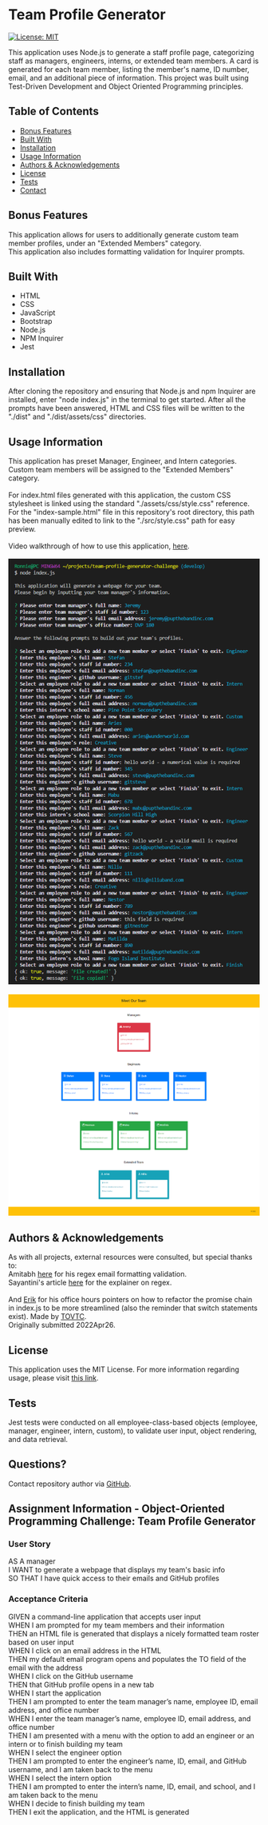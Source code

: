 
  # Team Profile Generator
  [![License: MIT](https://img.shields.io/badge/License-MIT-yellow.svg)](https://opensource.org/licenses/MIT)</br>
    
  This application uses Node.js to generate a staff profile page, categorizing staff as managers, engineers, interns, or extended team members. A card is generated for each team member, listing the member's name, ID number, email, and an additional piece of information. This project was built using Test-Driven Development and Object Oriented Programming principles.
  
  ## Table of Contents
  * [Bonus Features](#features)
  * [Built With](#built)
  * [Installation](#installation)
  * [Usage Information](#usage)
  * [Authors & Acknowledgements](#credits)
  * [License](#license)
  * [Tests](#tests)
  * [Contact](#questions)
  
  ## Bonus Features<a name="features"></a>
  This application allows for users to additionally generate custom team member profiles, under an "Extended Members" category.</br>
  This application also includes formatting validation for Inquirer prompts.

  ## Built With<a name="built"></a>
  * HTML
  * CSS
  * JavaScript
  * Bootstrap
  * Node.js
  * NPM Inquirer
  * Jest
    
  ## Installation <a name="installation"></a>
  After cloning the repository and ensuring that Node.js and npm Inquirer are installed, enter "node index.js" in the terminal to get started. After all the prompts have been answered, HTML and CSS files will be written to the "./dist" and "./dist/assets/css" directories.
  
  ## Usage Information<a name="usage"></a>
  This application has preset Manager, Engineer, and Intern categories. Custom team members will be assigned to the "Extended Members" category.</br></br>
  For index.html files generated with this application, the custom CSS stylesheet is linked using the standard "./assets/css/style.css" reference. For the "index-sample.html" file in this repository's root directory, this path has been manually edited to link to the "./src/style.css" path for easy preview.</br></br>
  Video walkthrough of how to use this application, [here](https://drive.google.com/drive/folders/1JYhoou6Zia4QPHW4leLDnAACOLoFw9SU?usp=sharing).</br>
  </br>![Team Profile Generator](./team-generator-cli.png "Team Profile Generator")</br>
  </br>![Team Profile Generator](./team-generator-page.png "Team Profile Generator")</br>
    
  ## Authors & Acknowledgements<a name="credits"></a>
  As with all projects, external resources were consulted, but special thanks to:</br>
  Amitabh [here](https://gist.github.com/Amitabh-K/ae073eea3d5207efaddffde19b1618e8) for his regex email formatting validation.</br>
  Sayantini's article [here](https://www.edureka.co/blog/javascript-regex/) for the explainer on regex.</br></br>
  And [Erik](https://github.com/CodingErik) for his office hours pointers on how to refactor the promise chain in index.js to be more streamlined (also the reminder that switch statements exist).
  Made by [TOVTC](https://github.com/TOVTC).</br>
  Originally submitted 2022Apr26.
  
  ## License<a name="license"></a>
  This application uses the MIT License. For more information regarding usage, please visit [this link](https://opensource.org/licenses/MIT).
  
  ## Tests<a name="tests"></a>
  Jest tests were conducted on all employee-class-based objects (employee, manager, engineer, intern, custom), to validate user input, object rendering, and data retrieval.
    
  ## Questions?<a name="questions"></a>
  Contact repository author via [GitHub](https://github.com/TOVTC).</br>
  
  ## Assignment Information - Object-Oriented Programming Challenge: Team Profile Generator
  ### User Story
  AS A manager</br>
  I WANT to generate a webpage that displays my team's basic info</br>
  SO THAT I have quick access to their emails and GitHub profiles

  ### Acceptance Criteria
  GIVEN a command-line application that accepts user input</br>
  WHEN I am prompted for my team members and their information</br>
  THEN an HTML file is generated that displays a nicely formatted team roster based on user input</br>
  WHEN I click on an email address in the HTML</br>
  THEN my default email program opens and populates the TO field of the email with the address</br>
  WHEN I click on the GitHub username</br>
  THEN that GitHub profile opens in a new tab</br>
  WHEN I start the application</br>
  THEN I am prompted to enter the team manager’s name, employee ID, email address, and office number</br>
  WHEN I enter the team manager’s name, employee ID, email address, and office number</br>
  THEN I am presented with a menu with the option to add an engineer or an intern or to finish building my team</br>
  WHEN I select the engineer option</br>
  THEN I am prompted to enter the engineer’s name, ID, email, and GitHub username, and I am taken back to the menu</br>
  WHEN I select the intern option</br>
  THEN I am prompted to enter the intern’s name, ID, email, and school, and I am taken back to the menu</br>
  WHEN I decide to finish building my team</br>
  THEN I exit the application, and the HTML is generated</br>